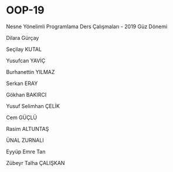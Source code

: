 ﻿# OOP-19
Nesne Yönelimli Programlama Ders Çalışmaları - 2019 Güz Dönemi

Dilara  Gürçay 
 
Seçilay KUTAL

Yusufcan YAVİÇ

Burhanettin YILMAZ

Serkan ERAY

Gökhan BAKIRCI

Yusuf Selimhan ÇELİK 

Cem GÜÇLÜ

Rasim ALTUNTAŞ

ÜNAL  ZURNALI

Eyyüp Emre Tan

Zübeyr Talha ÇALIŞKAN

